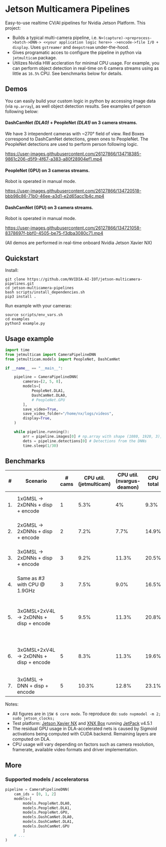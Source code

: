 # Jetson Multicamera Pipelines

Easy-to-use realtime CV/AI pipelines for Nvidia Jetson Platform. This project:
- Builds a typical multi-camera pipeline, i.e. `N×(capture)->preprocess->batch->DNN-> <<your application logic here>> ->encode->file I/O + display`. Uses `gstreamer` and `deepstream`  under-the-hood.
- Gives programatic acces to configure the pipeline in python via `jetmulticam` package.
- Utilizes Nvidia HW accleration for minimal CPU usage. For example, you can perform object detection in real-time on 6 camera streams using as little as `16.5%` CPU. See benchmarks below for details.

## Demos

You can easily build your custom logic in python by accessing image data (via `np.array`), as well object detection results.
See examples of person following below:

#### DashCamNet _(DLA0)_ + PeopleNet _(DLA1)_ on 3 camera streams.
We have 3 intependent cameras with ~270° field of view.
Red Boxes correspond to DashCamNet detections, green ones to PeopleNet.
The PeopleNet detections are used to perform person following logic.

https://user-images.githubusercontent.com/26127866/134718385-9861c206-d5f9-4f67-a383-a80f28904ef1.mp4

#### PeopleNet (GPU) on 3 cameras streams.
Robot is operated in manual mode.

https://user-images.githubusercontent.com/26127866/134720518-bbb98c86-71b0-46ee-a3d1-e2d65acc1b4c.mp4

#### DashCamNet (GPU) on 3 camera streams.
Robot is operated in manual mode.

https://user-images.githubusercontent.com/26127866/134721058-8378697f-bbf0-4505-be75-f3dba3080c71.mp4

(All demos are performed in real-time onboard Nvidia Jetson Xavier NX)

## Quickstart

Install:
```shell
git clone https://github.com/NVIDIA-AI-IOT/jetson-multicamera-pipelines.git
cd jetson-multicamera-pipelines
bash scripts/install_dependencies.sh
pip3 install .
```
Run example with your cameras:
```shell
source scripts/env_vars.sh 
cd examples
python3 example.py
```

## Usage example

```python
import time
from jetmulticam import CameraPipelineDNN
from jetmulticam.models import PeopleNet, DashCamNet

if __name__ == "__main__":

    pipeline = CameraPipelineDNN(
        cameras=[2, 5, 8],
        models=[
            PeopleNet.DLA1,
            DashCamNet.DLA0,
            # PeopleNet.GPU
        ],
        save_video=True,
        save_video_folder="/home/nx/logs/videos",
        display=True,
    )

    while pipeline.running():
        arr = pipeline.images[0] # np.array with shape (1080, 1920, 3), i.e. (1080p RGB image)
        dets = pipeline.detections[0] # Detections from the DNNs
        time.sleep(1/30)
```

## Benchmarks

| #   | Scenario                               | # cams | CPU util. <br> (jetmulticam) | CPU util. <br> (nvargus-deamon) | CPU<br>total | GPU % | EMC util % | Power draw | Inference Hardware                                             |
| --- | -------------------------------------- | ------ | -------------------------- | ------------------------------- | ------------ | ----- | ---------- | ---------- | -------------------------------------------------------------- |
| 1.  | 1xGMSL -> 2xDNNs + disp + encode       | 1      | 5.3%                       | 4%                              | 9.3%         | <3%   | 57%        | 8.5W       | DLA0: PeopleNet DLA1: DashCamNet                               |
| 2.  | 2xGMSL -> 2xDNNs + disp + encode       | 2      | 7.2%                       | 7.7%                            | 14.9%        | <3%   | 62%        | 9.4W       | DLA0: PeopleNet DLA1: DashCamNet                               |
| 3.  | 3xGMSL -> 2xDNNs + disp + encode       | 3      | 9.2%                       | 11.3%                           | 20.5%        | <3%   | 68%        | 10.1W      | DLA0: PeopleNet DLA1: DashCamNet                               |
| 4.  | Same as _#3_ with CPU @ 1.9GHz         | 3      | 7.5%                       | 9.0%                            | 16.5%         | <3%   | 68%        | 10.4w      | DLA0: PeopleNet DLA1: DashCamNet                               |
| 5.  | 3xGMSL+2xV4L -> 2xDNNs + disp + encode | 5      | 9.5%                       | 11.3%                           | 20.8%        | <3%   | 45%        | 9.1W       | DLA0: PeopleNet _(interval=1)_ DLA1: DashCamNet _(interval=1)_ |
| 6.  | 3xGMSL+2xV4L -> 2xDNNs + disp + encode | 5      | 8.3%                       | 11.3%                           | 19.6%        | <3%   | 25%        | 7.5W       | DLA0: PeopleNet _(interval=6)_ DLA1: DashCamNet _(interval=6)_ |
| 7.  | 3xGMSL -> DNN + disp + encode          | 5      | 10.3%                      | 12.8%                           | 23.1%        | 99%   | 25%        | 15W        | GPU: PeopleNet                                                 |


Notes:
- All figures are in `15W 6 core mode`. To reproduce do: `sudo nvpmodel -m 2; sudo jetson_clocks;`
- Test platform: [Jetson Xavier NX](https://developer.nvidia.com/embedded/jetson-xavier-nx-devkit) and [XNX Box](https://www.leopardimaging.com/product/nvidia-jetson-cameras/nvidia-nx-mipi-camera-kits/li-xnx-box-gmsl2/) running [JetPack](https://developer.nvidia.com/embedded/jetpack) v4.5.1
- The residual GPU usage in DLA-accelerated nets is caused by Sigmoid activations being computed with CUDA backend. Remaining layers are computed on DLA.
- CPU usage will vary depending on factors such as camera resolution, framerate, available video formats and driver implementation.

## More 

### Supported models / acceleratorss
```python
pipeline = CameraPipelineDNN(
    cam_ids = [0, 1, 2]
    models=[
        models.PeopleNet.DLA0,
        models.PeopleNet.DLA1,
        models.PeopleNet.GPU,
        models.DashCamNet.DLA0,
        models.DashCamNet.DLA1,
        models.DashCamNet.GPU
        ]
    # ...
)
```

